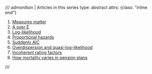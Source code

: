 /// admonition | Articles in this series
    type: abstract
    attrs: {class: "inline end"}
1. [Measures matter](/2025-08/mortality-measures-matter/)
1. [A over E](/2025-08/mortality-a-over-e/)
1. [Log-likelihood](/2025-08/mortality-log-likelihood/)
1. [Proportional hazards](/2025-08/mortality-proportional-hazards/)
1. [Suddenly AIC](/2025-08/mortality-suddenly-aic/)
1. [Overdispersion and quasi-log-likelihood](/2025-09/mortality-overdispersion-and-quasi-log-likelihood/)
1. [Incoherent rating factors](/2025-10/mortality-incoherent-rating-factors/)
1. [How mortality varies in pension plans](/2025-10/mortality-how-mortality-varies-in-pension-plans/)
<!--
1. [Good things come to those who weight part I](/2025-10/mortality-good-things-come-to-those-who-weight-i/), [part II](/2025-10/mortality--good-things-come-to-those-who-weight-ii/) [and part III](/2025-10/mortality--good-things-come-to-those-who-weight-iii/)
-->
///
